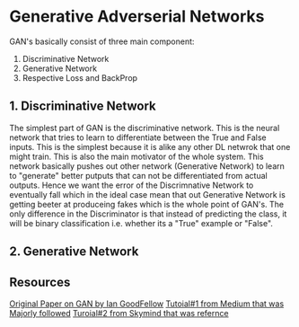 # Generative Adverserial Networks

GAN's basically consist of three main component:
1. Discriminative Network
2. Generative Network
3. Respective Loss and BackProp


## 1. Discriminative Network
The simplest part of GAN is the discriminative network. This is the neural network that tries to learn to differentiate between the True and False inputs. This is the simplest because it is alike any other DL netwrok that one might train. This is also the main motivator of the whole system. This network basically pushes out other network (Generative Network) to learn to "generate" better putputs that can not be differentiated from actual outputs. Hence we want the error of the Discrimnative Network to eventually fall which in the ideal case mean that out Generative Network is getting beeter at produceing fakes which is the whole point of GAN's.
The only difference in the Discriminator is that instead of predicting the class, it will be binary classification i.e. whether its a "True" example or "False".

## 2. Generative Network


## Resources
[Original Paper on GAN by Ian GoodFellow](https://arxiv.org/pdf/1406.2661.pdf)
[Tutoial#1 from Medium that was Majorly followed](https://medium.com/ai-society/gans-from-scratch-1-a-deep-introduction-with-code-in-pytorch-and-tensorflow-cb03cdcdba0f)
[Turoial#2 from Skymind that was refernce](https://skymind.ai/wiki/generative-adversarial-network-gan)

